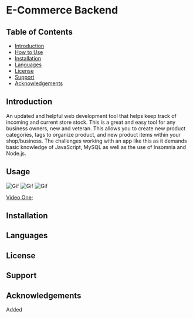 # E-Commerce Backend
## Table of Contents
- [Introduction](#introduction)
- [How to Use](#usage)
- [Installation](#installation)
- [Languages](#language)
- [License](#license)
- [Support](#support)
- [Acknowledgements](#acknowledgements)

## Introduction
An updated and helpful web development tool that helps keep track of incoming and current store stock. This is a great and easy tool for any business owners, new and veteran. This allows you to create new product categories, tags to organize product, and new product items within your shop/business. The challenges working with an app like this as it demands basic knowledge of JavaScript, MySQL as well as the use of Insomnia and Node.js.

## Usage
![Gif](https://github.com/VHarris113/e-commerce-backend/blob/4436840fcb1d730e7ae8b1ba2927ddd19ecaf8aa/assets/ecommerce1.gif)
![Gif](https://github.com/VHarris113/e-commerce-backend/blob/6d7730fd501476e63ab7df879b87157d170fc254/assets/ecommerce2.gif)
![Gif]()

[Video One](https://drive.google.com/file/d/1t9VPQ9DS8FpkUkFEJw7qnZqrxsG3r9BA/view);
## Installation



## Languages

## License

## Support
## Acknowledgements
Added